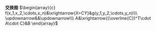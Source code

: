 **交换图**
$\begin{array}{c}
f(x_1,x_2,\cdots,x_n)&\xrightarrow{X=CY}&g(y_1,y_2,\cdots,y_n)\\\
\updownarrow&&\updownarrow\\\
A&\xrightarrow{(\overline{C})^T\cdot A\cdot C}&B
\end{array}$
